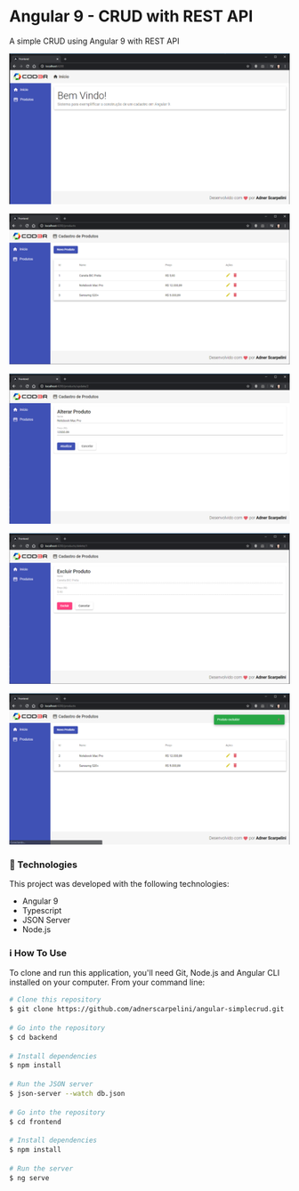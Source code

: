# Angular 9 - CRUD with REST API

A simple CRUD using Angular 9 with REST API



![Dashboard](https://raw.githubusercontent.com/adnerscarpelini/angular-crudbasico/master/ImagensFinal/Screenshot_1.png "Dashboard")

![ProductsList](https://raw.githubusercontent.com/adnerscarpelini/angular-crudbasico/master/ImagensFinal/Screenshot_2.png "ProductsList")

![ProductUpdate](https://raw.githubusercontent.com/adnerscarpelini/angular-crudbasico/master/ImagensFinal/Screenshot_3.png "ProductUpdate")

![ProductDelete](https://raw.githubusercontent.com/adnerscarpelini/angular-crudbasico/master/ImagensFinal/Screenshot_5.png "ProductDelete")

![NotificationPopUp](https://raw.githubusercontent.com/adnerscarpelini/angular-crudbasico/master/ImagensFinal/Screenshot_6.png "NotificationPopUp")

### 🚀 Technologies

This project was developed with the following technologies:
- Angular 9
- Typescript
- JSON Server
- Node.js

### ℹ️ How To Use
To clone and run this application, you'll need Git, Node.js and Angular CLI installed on your computer. From your command line:

```bash
# Clone this repository
$ git clone https://github.com/adnerscarpelini/angular-simplecrud.git

# Go into the repository
$ cd backend

# Install dependencies
$ npm install

# Run the JSON server
$ json-server --watch db.json

# Go into the repository
$ cd frontend

# Install dependencies
$ npm install

# Run the server
$ ng serve
```

